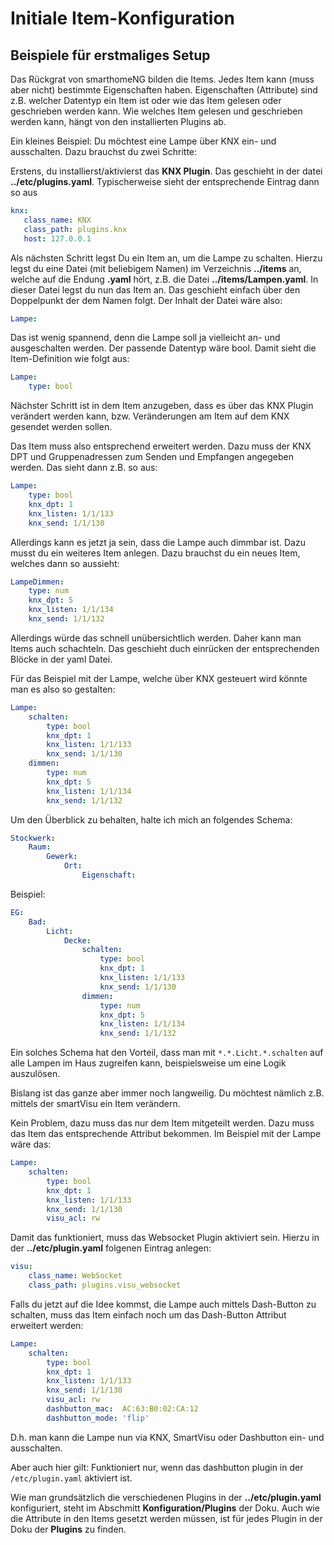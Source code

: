 # Initiale Item-Konfiguration

## Beispiele für erstmaliges Setup

Das Rückgrat von smarthomeNG bilden die Items. Jedes Item kann (muss aber nicht) bestimmte Eigenschaften haben. 
Eigenschaften (Attribute) sind z.B. welcher Datentyp ein Item ist oder wie das Item gelesen oder geschrieben werden kann. Wie welches Item gelesen und geschrieben werden kann, hängt von den installierten Plugins ab.

Ein kleines Beispiel: Du möchtest eine Lampe über KNX ein- und ausschalten. Dazu brauchst du zwei Schritte:

Erstens, du installierst/aktivierst das **KNX Plugin**. Das geschieht in der datei **../etc/plugins.yaml**. Typischerweise sieht der entsprechende Eintrag dann so aus

```yaml
knx:
   class_name: KNX
   class_path: plugins.knx
   host: 127.0.0.1
```

Als nächsten Schritt legst Du ein Item an, um die Lampe zu schalten. Hierzu legst du eine Datei (mit beliebigem Namen) im Verzeichnis **../items** an, welche auf die Endung **.yaml** hört,
z.B. die Datei **../items/Lampen.yaml**. In dieser Datei legst du nun das Item an. Das geschieht einfach über den Doppelpunkt der dem Namen folgt. 
Der Inhalt der Datei wäre also:

```yaml
Lampe:
```

Das ist wenig spannend, denn die Lampe soll ja vielleicht an- und ausgeschalten werden. Der passende Datentyp wäre bool. 
Damit sieht die Item-Definition wie folgt aus:

```yaml
Lampe:
    type: bool
```

Nächster Schritt ist in dem Item anzugeben, dass es über das KNX Plugin verändert werden kann, bzw. Veränderungen am Item auf dem KNX gesendet werden sollen.

Das Item muss also entsprechend erweitert werden. Dazu muss der KNX DPT und Gruppenadressen zum Senden und Empfangen angegeben werden. Das sieht dann z.B. so aus:

```yaml
Lampe:
    type: bool
    knx_dpt: 1
    knx_listen: 1/1/133
    knx_send: 1/1/130
```

Allerdings kann es jetzt ja sein, dass die Lampe auch dimmbar ist. Dazu musst du ein weiteres Item anlegen.
Dazu brauchst du ein neues Item, welches dann so aussieht:

```yaml
LampeDimmen:
    type: num
    knx_dpt: 5
    knx_listen: 1/1/134
    knx_send: 1/1/132
```

Allerdings würde das schnell unübersichtlich werden. Daher kann man Items auch schachteln. Das geschieht duch einrücken der entsprechenden Blöcke in der yaml Datei.

Für das Beispiel mit der Lampe, welche über KNX gesteuert wird könnte man es also so gestalten:

```yaml
Lampe:
    schalten:
        type: bool
        knx_dpt: 1
        knx_listen: 1/1/133
        knx_send: 1/1/130
    dimmen:
        type: num
        knx_dpt: 5
        knx_listen: 1/1/134
        knx_send: 1/1/132      
```


Um den Überblick zu behalten, halte ich mich an folgendes Schema:

```yaml
Stockwerk:
    Raum:
        Gewerk:
            Ort:
                Eigenschaft:

```

Beispiel:

```yaml
EG:
    Bad:
        Licht:
            Decke:
                schalten:
                    type: bool
                    knx_dpt: 1
                    knx_listen: 1/1/133
                    knx_send: 1/1/130
                dimmen:
                    type: num
                    knx_dpt: 5
                    knx_listen: 1/1/134
                    knx_send: 1/1/132      
```

Ein solches Schema hat den Vorteil, dass man mit ``*.*.Licht.*.schalten`` auf alle Lampen im Haus zugreifen kann, beispielsweise um eine Logik auszulösen.

Bislang ist das ganze aber immer noch langweilig. Du möchtest nämlich z.B. mittels der smartVisu ein Item verändern.

Kein Problem, dazu muss das nur dem Item mitgeteilt werden. Dazu muss das Item das entsprechende Attribut bekommen. Im Beispiel mit der Lampe wäre das:

```yaml
Lampe:
    schalten:
        type: bool
        knx_dpt: 1
        knx_listen: 1/1/133
        knx_send: 1/1/130
        visu_acl: rw
```

Damit das funktioniert, muss das Websocket Plugin aktiviert sein. Hierzu in der **../etc/plugin.yaml** folgenen Eintrag anlegen:

```yaml
visu:
    class_name: WebSocket
    class_path: plugins.visu_websocket
```

Falls du jetzt auf die Idee kommst, die Lampe auch mittels Dash-Button zu schalten, muss das Item einfach noch um das Dash-Button Attribut erweitert werden:

```yaml
Lampe:
    schalten:
        type: bool
        knx_dpt: 1
        knx_listen: 1/1/133
        knx_send: 1/1/130
        visu_acl: rw
        dashbutton_mac:  AC:63:B0:02:CA:12
        dashbutton_mode: 'flip'      
```

D.h. man kann die Lampe nun via KNX, SmartVisu oder Dashbutton ein- und ausschalten. 

Aber auch hier gilt: Funktioniert nur, wenn das dashbutton plugin in der ``/etc/plugin.yaml`` aktiviert ist.

Wie man grundsätzlich die verschiedenen Plugins in der **../etc/plugin.yaml** konfiguriert, steht im Abschmitt **Konfiguration/Plugins** der Doku.
Auch wie die Attribute in den Items gesetzt werden müssen, ist für jedes Plugin in der Doku der **Plugins** zu finden.

